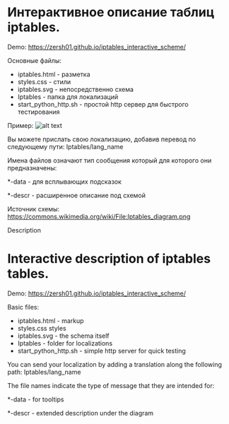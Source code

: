 # Интерактивное описание таблиц iptables.

Demo: https://zersh01.github.io/iptables_interactive_scheme/

Основные файлы:

- iptables.html - разметка
- styles.css - стили
- iptables.svg - непосредственно схема
- Iptables - папка для локализаций
- start_python_http.sh - простой http сервер для быстрого тестирования

Пример:
![alt text](https://github.com/zersh01/iptables_interactive_scheme/raw/main/iptables_example.gif "iptables")


Вы можете прислать свою локализацию, добавив  перевод по следующему пути: Iptables/lang_name

Имена файлов означают тип сообщения который для которого они предназначены:

*-data - для всплывающих подсказок

*-descr - расширенное описание под схемой


Источник схемы: https://commons.wikimedia.org/wiki/File:Iptables_diagram.png

Description

# Interactive description of iptables tables.

Demo: https://zersh01.github.io/iptables_interactive_scheme/

Basic files:

- iptables.html - markup
- styles.css styles
- iptables.svg - the schema itself
- Iptables - folder for localizations
- start_python_http.sh - simple http server for quick testing


You can send your localization by adding a translation along the following path: Iptables/lang_name

The file names indicate the type of message that they are intended for:

*-data - for tooltips

*-descr - extended description under the diagram

